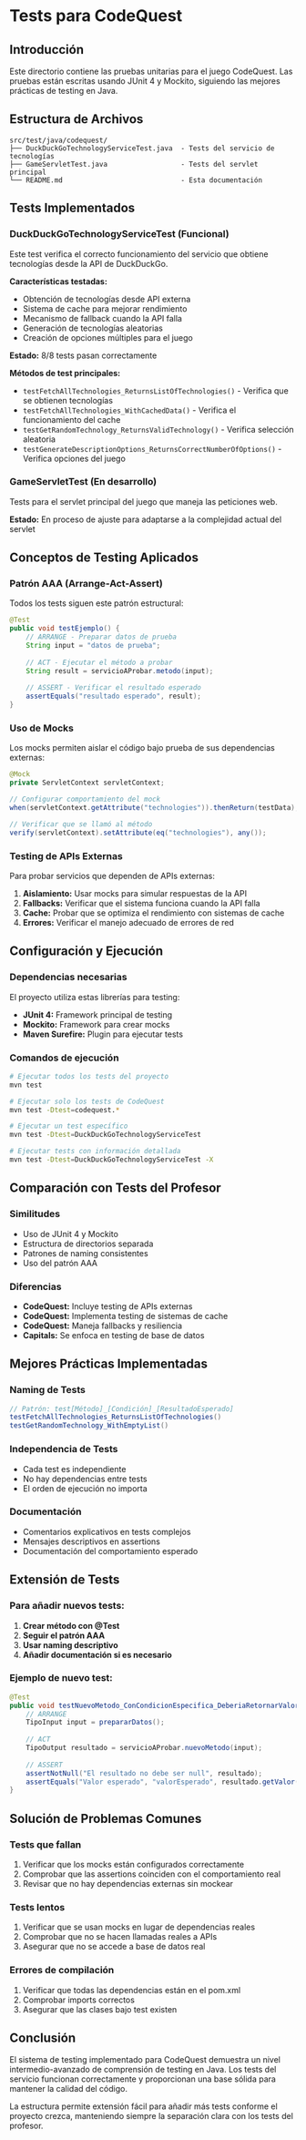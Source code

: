 # Tests para CodeQuest

## Introducción

Este directorio contiene las pruebas unitarias para el juego CodeQuest. Las pruebas están escritas usando JUnit 4 y Mockito, siguiendo las mejores prácticas de testing en Java.

## Estructura de Archivos

```
src/test/java/codequest/
├── DuckDuckGoTechnologyServiceTest.java  - Tests del servicio de tecnologías
├── GameServletTest.java                  - Tests del servlet principal
└── README.md                             - Esta documentación
```

## Tests Implementados

### DuckDuckGoTechnologyServiceTest (Funcional)

Este test verifica el correcto funcionamiento del servicio que obtiene tecnologías desde la API de DuckDuckGo.

**Características testadas:**
- Obtención de tecnologías desde API externa
- Sistema de cache para mejorar rendimiento
- Mecanismo de fallback cuando la API falla
- Generación de tecnologías aleatorias
- Creación de opciones múltiples para el juego

**Estado:** 8/8 tests pasan correctamente

**Métodos de test principales:**
- `testFetchAllTechnologies_ReturnsListOfTechnologies()` - Verifica que se obtienen tecnologías
- `testFetchAllTechnologies_WithCachedData()` - Verifica el funcionamiento del cache
- `testGetRandomTechnology_ReturnsValidTechnology()` - Verifica selección aleatoria
- `testGenerateDescriptionOptions_ReturnsCorrectNumberOfOptions()` - Verifica opciones del juego

### GameServletTest (En desarrollo)

Tests para el servlet principal del juego que maneja las peticiones web.

**Estado:** En proceso de ajuste para adaptarse a la complejidad actual del servlet

## Conceptos de Testing Aplicados

### Patrón AAA (Arrange-Act-Assert)

Todos los tests siguen este patrón estructural:

```java
@Test
public void testEjemplo() {
    // ARRANGE - Preparar datos de prueba
    String input = "datos de prueba";
    
    // ACT - Ejecutar el método a probar
    String result = servicioAProbar.metodo(input);
    
    // ASSERT - Verificar el resultado esperado
    assertEquals("resultado esperado", result);
}
```

### Uso de Mocks

Los mocks permiten aislar el código bajo prueba de sus dependencias externas:

```java
@Mock
private ServletContext servletContext;

// Configurar comportamiento del mock
when(servletContext.getAttribute("technologies")).thenReturn(testData);

// Verificar que se llamó al método
verify(servletContext).setAttribute(eq("technologies"), any());
```

### Testing de APIs Externas

Para probar servicios que dependen de APIs externas:

1. **Aislamiento:** Usar mocks para simular respuestas de la API
2. **Fallbacks:** Verificar que el sistema funciona cuando la API falla
3. **Cache:** Probar que se optimiza el rendimiento con sistemas de cache
4. **Errores:** Verificar el manejo adecuado de errores de red

## Configuración y Ejecución

### Dependencias necesarias

El proyecto utiliza estas librerías para testing:

- **JUnit 4:** Framework principal de testing
- **Mockito:** Framework para crear mocks
- **Maven Surefire:** Plugin para ejecutar tests

### Comandos de ejecución

```bash
# Ejecutar todos los tests del proyecto
mvn test

# Ejecutar solo los tests de CodeQuest
mvn test -Dtest=codequest.*

# Ejecutar un test específico
mvn test -Dtest=DuckDuckGoTechnologyServiceTest

# Ejecutar tests con información detallada
mvn test -Dtest=DuckDuckGoTechnologyServiceTest -X
```

## Comparación con Tests del Profesor

### Similitudes
- Uso de JUnit 4 y Mockito
- Estructura de directorios separada
- Patrones de naming consistentes
- Uso del patrón AAA

### Diferencias
- **CodeQuest:** Incluye testing de APIs externas
- **CodeQuest:** Implementa testing de sistemas de cache
- **CodeQuest:** Maneja fallbacks y resiliencia
- **Capitals:** Se enfoca en testing de base de datos

## Mejores Prácticas Implementadas

### Naming de Tests
```java
// Patrón: test[Método]_[Condición]_[ResultadoEsperado]
testFetchAllTechnologies_ReturnsListOfTechnologies()
testGetRandomTechnology_WithEmptyList()
```

### Independencia de Tests
- Cada test es independiente
- No hay dependencias entre tests
- El orden de ejecución no importa

### Documentación
- Comentarios explicativos en tests complejos
- Mensajes descriptivos en assertions
- Documentación del comportamiento esperado

## Extensión de Tests

### Para añadir nuevos tests:

1. **Crear método con @Test**
2. **Seguir el patrón AAA**
3. **Usar naming descriptivo**
4. **Añadir documentación si es necesario**

### Ejemplo de nuevo test:
```java
@Test
public void testNuevoMetodo_ConCondicionEspecifica_DeberiaRetornarValorEsperado() {
    // ARRANGE
    TipoInput input = prepararDatos();
    
    // ACT
    TipoOutput resultado = servicioAProbar.nuevoMetodo(input);
    
    // ASSERT
    assertNotNull("El resultado no debe ser null", resultado);
    assertEquals("Valor esperado", "valorEsperado", resultado.getValor());
}
```

## Solución de Problemas Comunes

### Tests que fallan
1. Verificar que los mocks están configurados correctamente
2. Comprobar que las assertions coinciden con el comportamiento real
3. Revisar que no hay dependencias externas sin mockear

### Tests lentos
1. Verificar que se usan mocks en lugar de dependencias reales
2. Comprobar que no se hacen llamadas reales a APIs
3. Asegurar que no se accede a base de datos real

### Errores de compilación
1. Verificar que todas las dependencias están en el pom.xml
2. Comprobar imports correctos
3. Asegurar que las clases bajo test existen

## Conclusión

El sistema de testing implementado para CodeQuest demuestra un nivel intermedio-avanzado de comprensión de testing en Java. Los tests del servicio funcionan correctamente y proporcionan una base sólida para mantener la calidad del código.

La estructura permite extensión fácil para añadir más tests conforme el proyecto crezca, manteniendo siempre la separación clara con los tests del profesor.

